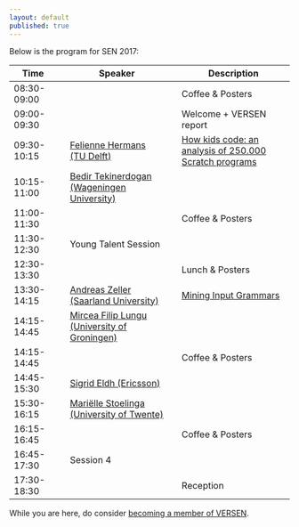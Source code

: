 ```yaml
---
layout: default
published: true
---
```


Below is the program for SEN 2017:

| Time |     | Speaker |     | Description |
|----- |-----| ------  |-----| ---------- |
| 08:30-09:00 | | | | Coffee & Posters |
| 09:00-09:30 | | | | Welcome + VERSEN report |
| 09:30-10:15 | | [Felienne Hermans (TU Delft)](./hermans) | | [How kids code: an analysis of 250.000 Scratch programs](./hermans) |
| 10:15-11:00 | | [Bedir Tekinerdogan (Wageningen University)](./tekinerdogan) | | |
| 11:00-11:30 | | | | Coffee & Posters | 
| 11:30-12:30 | | Young Talent Session | | | 
| 12:30-13:30 | | | | Lunch & Posters |
| 13:30-14:15 | | [Andreas Zeller (Saarland University)](./zeller) | | [Mining Input Grammars](./zeller) | 
| 14:15-14:45 | | [Mircea Filip Lungu (University of Groningen)](./lungu) | | |
| 14:15-14:45 | | | | Coffee & Posters |
| 14:45-15:30 | | [Sigrid Eldh (Ericsson)](./eldh) | | |
| 15:30-16:15 | | [Mariëlle Stoelinga (University of Twente)](./stoelinga)	| | |
| 16:15-16:45 | | | | Coffee & Posters |
| 16:45-17:30 | | Session 4	| | |
| 17:30-18:30 | | |	| Reception |




While you are here, do consider [becoming a member of VERSEN](http://www.versen.nl/register).
